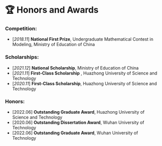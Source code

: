 # 🏆 Honors and Awards

### Competition:

- [*2018.11*] **National First Prize**, Undergraduate Mathematical Contest in Modeling, Ministry of Education of China

### Scholarships:

- [*2021.12*] **National Scholarship**, Ministry of Education of China
- [*2021.11*] **First-Class Scholarship** , Huazhong University of Science and Technology
- [*2020.11*] **First-Class Scholarship**, Huazhong University of Science and Technology

### Honors:

- [2022.06] **Outstanding Graduate Award**, Huazhong University of Science and Technology
- [2020.06] **Outstanding Dissertation Award**, Wuhan University of Technology
- [2022.06] **Outstanding Graduate Award**, Wuhan University of Technology

